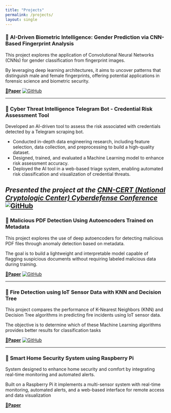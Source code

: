 ```yaml
---
title: "Projects"
permalink: /projects/
layout: single
---
```

### 🔹 **AI-Driven Biometric Intelligence: Gender Prediction via CNN-Based Fingerprint Analysis**
This project explores the application of Convolutional Neural Networks (CNNs) for gender classification from fingerprint images. 

By leveraging deep learning architectures, it aims to uncover patterns that distinguish male and female fingerprints, offering potential applications in forensic science and biometric security.

 **[📄Paper](../assets/files/paper-fingerprints.pdf)** 
[![GitHub](https://img.shields.io/badge/GitHub-Repository-black?logo=github)](https://github.com/mdiaz683/CNNFingerprints)

---

### 🔹 **Cyber Threat Intelligence Telegram Bot - Credential Risk Assessment Tool**
Developed an AI-driven tool to assess the risk associated with credentials detected by a Telegram scraping bot.
- Conducted in-depth data engineering research, including feature selection, data collection, and preprocessing to build a high-quality dataset.
- Designed, trained, and evaluated a Machine Learning model to enhance risk assessment accuracy.
- Deployed the AI tool in a web-based triage system, enabling automated risk classification and visualization of credential threats.

_Presented the project at the [CNN-CERT (National Cryptologic Center) Cyberdefense Conference](/conferences)_
[![GitHub](https://img.shields.io/badge/GitHub-Repository-black?logo=github)](https://github.com/mdiaz683/credential-risk-assessment-tool)
---

### 🔹 **Malicious PDF Detection Using Autoencoders Trained on Metadata**
This project explores the use of deep autoencoders for detecting malicious PDF files through anomaly 
detection based on metadata. 

The goal is to build a lightweight and interpretable model capable of flagging suspicious documents without requiring labeled malicious data during training.

**[📄Paper](../assets/files/DL_paper.pdf)**
 [![GitHub](https://img.shields.io/badge/GitHub-Repository-black?logo=github)](https://github.com/mdiaz683/anomaly-detection-pdfs)

---
### 🔹 **Fire Detection using IoT Sensor Data with KNN and Decision Tree**
This project compares the performance of K-Nearest Neighbors (KNN) and Decision Tree algorithms in predicting fire incidents using IoT sensor data.

The objective is to determine which of these Machine Learning algorithms provides better results for classification tasks 

**[📄Paper](../assets/files/paper-knn-vs-dt.pdf)**
 [![GitHub](https://img.shields.io/badge/GitHub-Repository-black?logo=github)](https://github.com/mdiaz683/KNN-vs-DT)

---

### 🔹 **Smart Home Security System using Raspberry Pi**
System designed to enhance home security and comfort by integrating real-time monitoring and automated alerts.

Built on a Raspberry Pi it implements a multi-sensor system with real-time monitoring, automated alerts, and a web-based interface for remote access and data visualization

**[📄Paper](../assets/files/smart-home.pdf)** 


